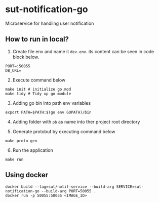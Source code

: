 # sut-notification-go

Microservice for handling user notification

## How to run in local?

1. Create file env and name it `dev.env`. its content can be seen in code block below. 
```
PORT=:50055
DB_URL=
```

2. Execute command below
```
make init # initialize go.mod
make tidy # Tidy up go module
```

3. Adding go bin into path env variables
```
export PATH=$PATH:$(go env GOPATH)/bin
```

4. Adding folder with `pb` as name into ther project root directory

5. Generate protobuf by executing command below
```
make proto-gen
```

6. Run the application
```
make run
```
## Using docker
```
docker build --tag=sut/notif-service --build-arg SERVICE=sut-notification-go --build-arg PORT=50055 .
docker run -p 50055:50055 <IMAGE_ID>
```
